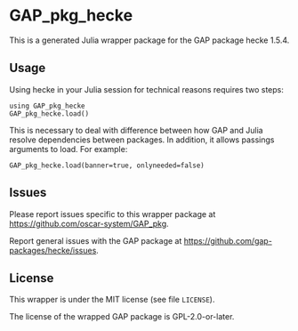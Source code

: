 # GAP_pkg_hecke

This is a generated Julia wrapper package for the GAP package hecke 1.5.4.

## Usage

Using hecke in your Julia session for technical reasons requires two steps:

    using GAP_pkg_hecke
    GAP_pkg_hecke.load()

This is necessary to deal with difference between how GAP and Julia
resolve dependencies between packages. In addition, it allows passings
arguments to load. For example:

    GAP_pkg_hecke.load(banner=true, onlyneeded=false)

## Issues

Please report issues specific to this wrapper package at <https://github.com/oscar-system/GAP_pkg>.

Report general issues with the GAP package at <https://github.com/gap-packages/hecke/issues>.

## License

This wrapper is under the MIT license (see file `LICENSE`).

The license of the wrapped GAP package is GPL-2.0-or-later.
